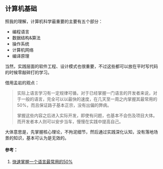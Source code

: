 ## 计算机基础

照我的理解，计算机科学最重要的主要有五个部分：

- 编程语言
- 数据结构&算法
- 操作系统
- 计算机网络
- 编译原理

当然，实践层面的软件工程、设计模式也很重要，不过这些都可以放在平时写代码的时候零敲碎打的学习。

借用孟岩的观点：

> 实际上语言学习有一定规律可循，对于已经掌握一门语言的开发者来说，对于一般的语言，完全可以以最快的速度，在几天至一周之内掌握其最常用的50%，而且保证路子基本正宗，没有出偏的弊病。
>
> 掌握这些内容之后进入实际开发，即使有问题，也基本不会伤及项目大体。而开发者本人则可以安步当车，慢慢在实践中提高自己。

大体意思是，先掌握核心理论，不拘泥细节，然后通过实践深化认知，没有落地场景的知识，基本可认为是无效的。



#### 参考：

1. [快速掌握一个语言最常用的50%](https://blog.csdn.net/myan/article/details/3144661?spm=1001.2014.3001.5501)